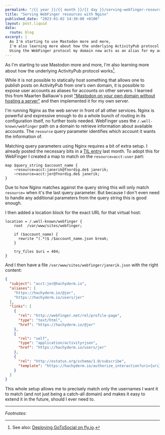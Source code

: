 ```yaml
---
permalink: "/{{ year }}/{{ month }}/{{ day }}/serving-webfinger-resources-with-nginx"
title: "Serving WebFinger resources with Nginx"
published_date: "2023-01-02 14:30:00 +0100"
layout: post.liquid
data:
  route: blog
excerpt: |
  As I'm starting to use Mastodon more and more,
  I'm also learning more about how the underlying ActivityPub protocol works.
  Using the WebFinger protocol my domain now acts as an alias for my actual Mastodon account.
---
```


As I'm starting to use Mastodon more and more,
I'm also learning more about how the underlying ActivityPub protocol works[^1].

While it is not possible to statically host something that allows one to publish posts on ActivityPub from one's own domain,
it is possible to expose user accounts as aliases for accounts on other servers.
I learned this from Maarten Balliauw's post ["Mastodon on your own domain without hosting a server"][source]
and then implemented it for my own server.

[source]: https://blog.maartenballiauw.be/post/2022/11/05/mastodon-own-donain-without-hosting-server.html

I'm running Nginx as the web server in front of all other services.
Nginx is powerful and expressive enough to do a whole bunch of routing in its configuration itself,
no further tools needed.
WebFinger uses the `/.well-known/webfinger` path on a domain to retrieve information about available accounts.
The `resource` query parameter identifies which account it wants the information of.

Matching query parameters using Nginx requires a bit of extra setup.
I already posted the necessary bits in a [TIL entry][til] last month.
To adopt this for WebFinger I created a map to match on the `resource=acct:user` part:

[til]: https://fnordig.de/til/nginx/match-query-parameters.html

```
map $query_string $account_name {
    ~resource=acct:janerik@fnordig.de$ janerik;
    ~resource=acct:jer@fnordig.de$ janerik;
}
```

Due to how Nginx matches against the query string this will only match `resource=` when it's the last query parameter.
But because I don't even need to handle any additional parameters from the query string this is good enough.

I then added a location block for the exact URL for that virtual host:

```
location = /.well-known/webfinger {
    root  /var/www/sites/webfinger;

    if ($account_name) {
      rewrite ^(.*)$ /$account_name.json break;
    }

    try_files $uri = 404;
}
```

And I then have a file `/var/www/sites/webfinger/janerik.json` with the right content:

```json
{
  "subject": "acct:jer@hachyderm.io",
  "aliases": [
    "https://hachyderm.io/@jer",
    "https://hachyderm.io/users/jer"
  ],
  "links": [
    {
      "rel": "http://webfinger.net/rel/profile-page",
      "type": "text/html",
      "href": "https://hachyderm.io/@jer"
    },
    {
      "rel": "self",
      "type": "application/activity+json",
      "href": "https://hachyderm.io/users/jer"
    },
    {
      "rel": "http://ostatus.org/schema/1.0/subscribe",
      "template": "https://hachyderm.io/authorize_interaction?uri={uri}"
    }
  ]
}
```

This whole setup allows me to precisely match only the usernames I want it to match (and not just being a catch-all domain)
and makes it easy to extend it in the future, should I ever need to.

---

_Footnotes:_

[^1]: See also: [Deploying GoToSocial on fly.io](/2022/11/21/gotosocial-on-fly-io/).

